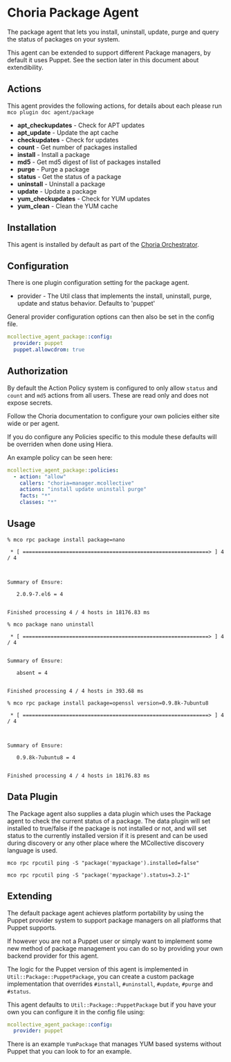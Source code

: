 # Choria Package Agent

The package agent that lets you install, uninstall, update, purge and query the
status of packages on your system.

This agent can be extended to support different Package managers, by default it
uses Puppet.  See the section later in this document about extendibility.

## Actions

This agent provides the following actions, for details about each please run `mco plugin doc agent/package`

 * **apt_checkupdates** - Check for APT updates
 * **apt_update** - Update the apt cache
 * **checkupdates** - Check for updates
 * **count** - Get number of packages installed
 * **install** - Install a package
 * **md5** - Get md5 digest of list of packages installed
 * **purge** - Purge a package
 * **status** - Get the status of a package
 * **uninstall** - Uninstall a package
 * **update** - Update a package
 * **yum_checkupdates** - Check for YUM updates
 * **yum_clean** - Clean the YUM cache

## Installation

This agent is installed by default as part of the [Choria Orchestrator](https://choria.io).

## Configuration

There is one plugin configuration setting for the package agent.

* provider   - The Util class that implements the install, uninstall, purge, update and status behavior. Defaults to 'puppet'

General provider configuration options can then also be set in the config file.

```yaml
mcollective_agent_package::config:
  provider: puppet
  puppet.allowcdrom: true
```

## Authorization

By default the Action Policy system is configured to only allow `status` and `count` and `md5`
actions from all users.  These are read only and does not expose secrets.

Follow the Choria documentation to configure your own policies either site wide or per agent.

If you do configure any Policies specific to this module these defaults will be overriden
when done using Hiera.

An example policy can be seen here:

```yaml
mcollective_agent_package::policies:
  - action: "allow"
    callers: "choria=manager.mcollective"
    actions: "install update uninstall purge"
    facts: "*"
    classes: "*"
```

## Usage
```
% mco rpc package install package=nano

 * [ ============================================================> ] 4 / 4



Summary of Ensure:

   2.0.9-7.el6 = 4


Finished processing 4 / 4 hosts in 18176.83 ms
```

```
% mco package nano uninstall

 * [ ============================================================> ] 4 / 4


Summary of Ensure:

   absent = 4


Finished processing 4 / 4 hosts in 393.68 ms
```
```
% mco rpc package install package=openssl version=0.9.8k-7ubuntu8

 * [ ============================================================> ] 4 / 4



Summary of Ensure:

   0.9.8k-7ubuntu8 = 4


Finished processing 4 / 4 hosts in 18176.83 ms
```

## Data Plugin

The Package agent also supplies a data plugin which uses the Package agent to
check the current status of a package. The data plugin will set installed to
true/false if the package is not installed or not, and will set status to the
currently installed version if it is present and can be used during discovery
or any other place where the MCollective discovery language is used.

```
mco rpc rpcutil ping -S "package('mypackage').installed=false"

mco rpc rpcutil ping -S "package('mypackage').status=3.2-1"
```

## Extending

The default package agent achieves platform portability by using the Puppet
provider system to support package managers on all platforms that Puppet
supports.

If however you are not a Puppet user or simply want to implement some new
method of package management you can do so by providing your own backend
provider for this agent.

The logic for the Puppet version of this agent is implemented in
`Util::Package::PuppetPackage`, you can create a custom package implementation
that overrides `#install`, `#uninstall`, `#update`, `#purge` and `#status`.

This agent defaults to `Util::Package::PuppetPackage` but if you have your own
you can configure it in the config file using:

```yaml
mcollective_agent_package::config:
  provider: puppet
```

There is an example `YumPackage` that manages YUM based systems without Puppet
that you can look to for an example.
